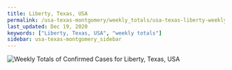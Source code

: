 ```yaml
---
title: Liberty, Texas, USA
permalink: /usa-texas-montgomery/weekly_totals/usa-texas-liberty-weekly_totals.html
last_updated: Dec 19, 2020
keywords: ["Liberty, Texas, USA", "weekly totals"]
sidebar: usa-texas-montgomery_sidebar
---
```


![Weekly Totals of Confirmed Cases for Liberty, Texas, USA](/covid_tracker/images/graphs/usa-texas-liberty-weekly_totals_graph.png)
